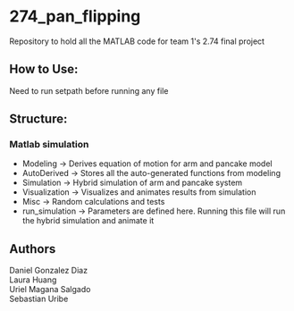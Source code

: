 # 274_pan_flipping
Repository to hold all the MATLAB code for team 1's 2.74 final project

## How to Use: ##
Need to run setpath before running any file

## Structure: ##
### Matlab simulation ###
* Modeling -> Derives equation of motion for arm and pancake model
* AutoDerived -> Stores all the auto-generated functions from modeling
* Simulation -> Hybrid simulation of arm and pancake system
* Visualization -> Visualizes and animates results from simulation
* Misc -> Random calculations and tests
* run_simulation -> Parameters are defined here. Running this file will run the hybrid simulation and animate it

 ## Authors ##
 Daniel Gonzalez Diaz  
 Laura Huang  
 Uriel Magana Salgado  
 Sebastian Uribe  
